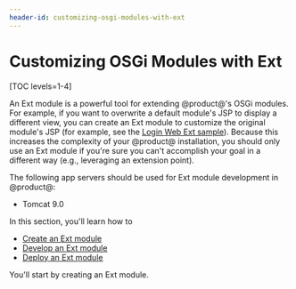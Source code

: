 ```yaml
---
header-id: customizing-osgi-modules-with-ext
---
```


# Customizing OSGi Modules with Ext

[TOC levels=1-4]

An Ext module is a powerful tool for extending @product@'s OSGi modules. For
example, if you want to overwrite a default module's JSP to display a different
view, you can create an Ext module to customize the original module's JSP (for
example, see the
[Login Web Ext sample](/docs/7-1/reference/-/knowledge_base/r/login-web-ext)).
Because this increases the complexity of your @product@ installation, you should
only use an Ext module if you're sure you can't accomplish your goal in a
different way (e.g., leveraging an extension point).

The following app servers should be used for Ext module development in
@product@:

- Tomcat 9.0

In this section, you'll learn how to

- [Create an Ext module](/docs/7-1/reference/-/knowledge_base/r/creating-an-ext-module)
- [Develop an Ext module](/docs/7-1/reference/-/knowledge_base/r/developing-an-ext-module)
- [Deploy an Ext module](/docs/7-1/reference/-/knowledge_base/r/deploying-an-ext-module)

You'll start by creating an Ext module.
